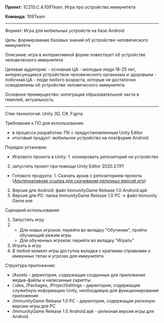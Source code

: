 **Проект**: 1С21S.C.4.109Team. Игра про устройство иммунитета

**Команда**: 109Team
***
Формат: Игра для мобильных устройств на базе Android

Цель: формирование базовых знаний об устройстве человеческого иммунитета

Описание: игра в интерактивной форме повествует об устройстве человеческого иммунитета

Целевая аудитория: 
	- основная ЦА - молодые люди 18-25 лет, интересующиеся устройствои человеческого организма и здоровьем
	- побочная ЦА - люди любого возраста, которые не достаточно осведомлены об устройстве человеческого иммунитета

Основное преимущество: интеграция образовательной части в гемплей, актуальность
***
Стек технологий: Unity 3D, C#, Figma

Требования к ПО для использования:
* в процессе разработки: ПК с предустановленным Unity Editor
* итоговый продукт: мобильное устройство на платформе Android

Порядок установки:
* Игрового проекта в Unity: 1. клонировать репозиторий на устройство 
2. запустить проект при помощи Unity Editor 2020.3.11f1
* Готового продукта: 1. Скачать архив с репозиторием проекта ([Альтернативная ссылка для скачивания релизных версий игр](https://drive.google.com/drive/folders/1Np2BZmZUngdZfRTd_wgIHvwyy-XmiwUy?usp=sharing))
2. Версия для Android: файл ImmunityGame Release 1.0 Android.apk
3. Версия для PC: папка ImmunityGame Release 1.0 PC -> файл Immunity Game.exe

Сценарий использования:
1. Запустить игру
2. * Для новых игроков: перейти во вкладку "Обучение", пройти обучающий режим игры
   * Для обученных игроков: перейти во вкладку "Играть"
4. Играть в игру
5. В любой момент игры доступна вкладка с краткими справками о иммунных телах  и угрозах для иммунитета

Структура приложения: 
* /Assets - директория, содержащая созданные для приложения медиа-файлы и написанные скрипты
* /.idea, /Packages, /ProjectSettings - директории, содержащие служебную информацию Unity, необходимую для функционирования приложения
* /ImmunityGame Release 1.0 PC - директория, содержащая релизную версию игры для PC
* /ImmunityGame Release 1.0 Android.apk - релизная версия игры для Android